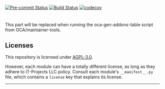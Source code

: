 
<!-- /!\ Non OCA Context : Set here the badge of your runbot / runboat instance. -->
[![Pre-commit Status](https://github.com/it-projects-llc/sync-addons/actions/workflows/pre-commit.yml/badge.svg?branch=17.0)](https://github.com/it-projects-llc/sync-addons/actions/workflows/pre-commit.yml?query=branch%3A17.0)
[![Build Status](https://github.com/it-projects-llc/sync-addons/actions/workflows/test.yml/badge.svg?branch=17.0)](https://github.com/it-projects-llc/sync-addons/actions/workflows/test.yml?query=branch%3A17.0)
[![codecov](https://codecov.io/gh/it-projects-llc/sync-addons/branch/17.0/graph/badge.svg)](https://codecov.io/gh/it-projects-llc/sync-addons)
<!-- /!\ Non OCA Context : Set here the badge of your translation instance. -->

<!-- /!\ do not modify above this line -->

# 



<!-- /!\ do not modify below this line -->

<!-- prettier-ignore-start -->

[//]: # (addons)

This part will be replaced when running the oca-gen-addons-table script from OCA/maintainer-tools.

[//]: # (end addons)

<!-- prettier-ignore-end -->

## Licenses

This repository is licensed under [AGPL-3.0](LICENSE).

However, each module can have a totally different license, as long as they adhere to IT-Projects LLC
policy. Consult each module's `__manifest__.py` file, which contains a `license` key
that explains its license.

----
<!-- /!\ Non OCA Context : Set here the full description of your organization. -->
